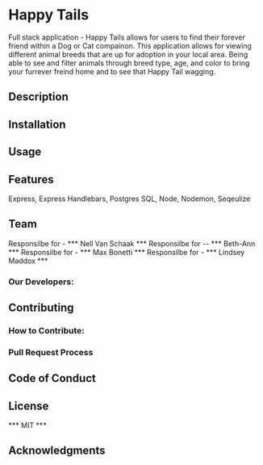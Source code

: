 # Happy Tails
Full stack application - Happy Tails allows for users to find their forever friend within a Dog or Cat compainon. This application allows for viewing different animal breeds that are up for adoption in your local area. Being able to see and filter animals through breed type, age, and color to bring your furrever freind home and to see that Happy Tail wagging.


## Description


## Installation


## Usage


## Features
Express, Express Handlebars, Postgres SQL, Node, Nodemon, Seqeulize

## Team
Responsilbe for - *** Nell Van Schaak ***
Responsilbe for -- *** Beth-Ann ***
Responsilbe for - *** Max Bonetti ***
Responsilbe for - *** Lindsey Maddox ***
### Our Developers:

## Contributing


### How to Contribute:


### Pull Request Process


## Code of Conduct



## License
*** MIT ***

## Acknowledgments
